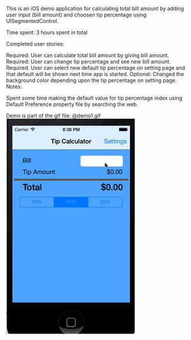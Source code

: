 This is an iOS demo application for calculating total bill amount by adding user input (bill amount) and choosen tip percentage
using UISegmentedControl.

Time spent: 3 hours spent in total

Completed user stories:

Required: User can calculate total bill amount by giving bill amount.
Required: User can change tip percentage and see new bill amount.
Required: User can select new default tip percentage on setting page and that default will be shown next time app is started.
Optional: Changed the background color depending upon the tip percentage on setting page.
Notes:

Spent some time making the default value for tip percentage index using Default Preference property file by searching the web.

Demo is part of the gif file: @demo1.gif
![](https://github.com/ashok78/tipCalculator1/blob/master/demo1.gif)
